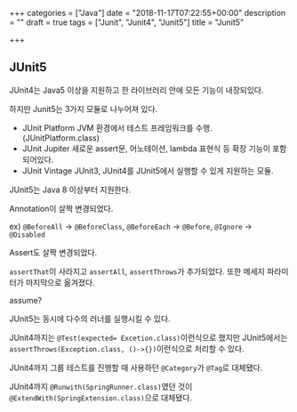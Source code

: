 +++
categories = ["Java"]
date = "2018-11-17T07:22:55+00:00"
description = ""
draft = true
tags = ["Junit", "Junit4", "Junit5"]
title = "Junit5"

+++
## JUnit5

JUnit4는 Java5 이상을 지원하고 한 라이브러리 안에 모든 기능이 내장되있다.

하지만 Junit5는 3가지 모듈로 나누어져 있다.

* JUnit Platform JVM 환경에서 테스트 프레임워크를 수행. (JUnitPlatform.class)
* JUnit Jupiter 새로운 assert문, 어노테이션, lambda 표현식 등 확장 기능이 포함되어있다.
* JUnit Vintage JUnit3, JUnit4를 JUnit5에서 실행할 수 있게 지원하는 모듈.

JUnit5는 Java 8 이상부터 지원한다.

Annotation이 살짝 변경되었다.

ex) `@BeforeAll` -> `@BeforeClass`, `@BeforeEach` -> `@Before`, `@Ignore` -> `@Disabled`

Assert도 살짝 변경되었다.

`assertThat`이 사라지고 `assertAll`, `assertThrows`가 추가되었다. 또한 메세지 파라미터가 마지막으로 옮겨졌다.

assume?

JUnit5는 동시에 다수의 러너를 실행시킬 수 있다.

JUnit4까지는 `@Test(expected= Excetion.class)`이런식으로 했지만 JUnit5에서는 `assertThrows(Exception.class, ()->{})`이런식으로 처리할 수 있다.

JUnit4까지 그룹 테스트를 진행할 때 사용하던 `@Category`가 `@Tag`로 대체됐다.

JUnit4까지 `@Runwith(SpringRunner.class)`였던 것이 `@ExtendWith(SpringExtension.class)`으로 대체됐다.